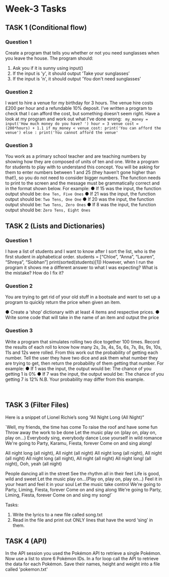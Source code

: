 # Week-3 Tasks

## TASK 1 (Conditional flow)

### Question 1
Create a program that tells you whether or not you need sunglasses when you leave the house.
The program should:
1. Ask you if it is sunny using input()
2. If the input is 'y', it should output 'Take your sunglasses’
3. If the input is 'n', it should output 'You don't need sunglasses’
 
### Question 2
I want to hire a venue for my birthday for 3 hours. The venue hire costs £200 per hour and a refundable 10% deposit. I've written a program to check that I can afford the cost, but something doesn't seem right. 
Have a look at my program and work out what I've done wrong:
` my_money = input('How much money do you have? ')
hour = 3
venue cost = (200*hours) + 1.1
if my_money < venue_cost:
  print('You can afford the venue')
else :
  print('You cannot afford the venue'`

### Question 3
You work as a primary school teacher and are teaching numbers by showing how they are composed of units of ten and one. Write a program for students to play with to understand this concept. You will be asking for them to enter numbers between 1 and 25 (they haven’t gone higher than that!), so you do not need to consider bigger numbers. The function needs to print to the screen and the message must be grammatically correct and in the format shown below.
For example:
●	If 15 was the input, the function output should be:
`One Ten, Five Ones`
●	If 21 was the input, the function output should be:
`Two Tens, One One`
●	If 20 was the input, the function output should be:
`Two Tens, Zero Ones`
●	If 8 was the input, the function output should be:
`Zero Tens, Eight Ones`


## TASK 2 (Lists and Dictionaries)

### Question 1
I have a list of students and I want to know after I sort the list, who is the first student in alphabetical order.
students = [“Chloe”, “Anna”, “Lauren”, “Shreya”, “Siobhan”]
print(sorted(students)[1])
However, when I run the program it shows me a different answer to what I was expecting? What is the mistake? How do I fix it?
### Question 2
You are trying to get rid of your old stuff in a bootsale and want to set up a program to quickly return the price when given an item.

●	Create a ‘shop’ dictionary with at least 4 items and respective prices. 
●	Write some code that will take in the name of an item and output the price

### Question 3
Write a program that simulates rolling two dice together 100 times. Record the results of each roll to know how many 2s, 3s, 4s, 5s, 6s, 7s, 8s, 9s, 10s, 11s and 12s were rolled. From this work out the probability of getting each number.
Tell the user they have two dice and ask them what number they are trying to get, then return the probability of them getting that number.
For example:
●	If 1 was the input, the output would be:
The chance of you getting 1 is 0%
●	If 7 was the input, the output would be:
The chance of you getting 7 is 12%
N.B.
Your probability may differ from this example.


 
## TASK 3 (Filter Files)
Here is a snippet of Lionel Richie’s song “All Night Long (All Night)”

`Well, my friends, the time has come
To raise the roof and have some fun
Throw away the work to be done
Let the music play on (play on, play on, play on...) 
Everybody sing, everybody dance
Lose yourself in wild romance
We're going to Party, Karamu, Fiesta, forever
Come on and sing along! 

All night long (all night), All night (all night) 
All night long (all night), All night (all night) 
All night long (all night), All night (all night) 
All night long! (all night), Ooh, yeah (all night) 

People dancing all in the street 
See the rhythm all in their feet 
Life is good, wild and sweet 
Let the music play on...(Play on, play on, play on...) 
Feel it in your heart and feel it in your soul 
Let the music take control 
We're going to Party, Liming, Fiesta, forever 
Come on and sing along 
We're going to Party, Liming, Fiesta, forever
Come on and sing my song!`

Tasks:
1.	Write the lyrics to a new file called song.txt
2.	Read in the file and print out ONLY lines that have the word ‘sing’ in them. 

## TASK 4 (API)
In the API session you used the Pokémon API to retrieve a single Pokémon.
Now use a list to store 6 Pokémon IDs. In a for loop call the API to retrieve the data for each Pokémon. Save their names, height and weight into a file called 'pokemon.txt'
 
